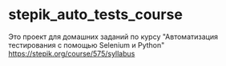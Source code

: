 # stepik_auto_tests_course

Это проект для домашних заданий по курсу "Автоматизация тестирования с помощью Selenium и Python"
https://stepik.org/course/575/syllabus
